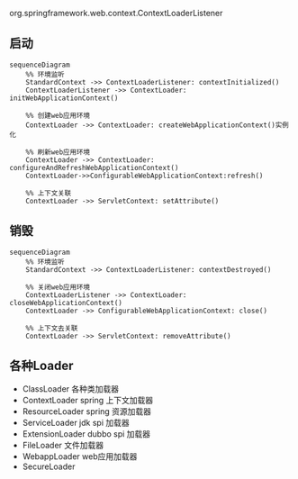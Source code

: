 org.springframework.web.context.ContextLoaderListener


## 启动

```mermaid
sequenceDiagram
    %% 环境监听
    StandardContext ->> ContextLoaderListener: contextInitialized()
    ContextLoaderListener ->> ContextLoader: initWebApplicationContext()

    %% 创建web应用环境
    ContextLoader ->> ContextLoader: createWebApplicationContext()实例化
    
    %% 刷新web应用环境
    ContextLoader ->> ContextLoader: configureAndRefreshWebApplicationContext()
    ContextLoader->>ConfigurableWebApplicationContext:refresh()
    
    %% 上下文关联
    ContextLoader ->> ServletContext: setAttribute()
```

## 销毁

```mermaid
sequenceDiagram
    %% 环境监听
    StandardContext ->> ContextLoaderListener: contextDestroyed()
    
    %% 关闭web应用环境
    ContextLoaderListener ->> ContextLoader: closeWebApplicationContext()
    ContextLoader ->> ConfigurableWebApplicationContext: close()
    
    %% 上下文去关联
    ContextLoader ->> ServletContext: removeAttribute()
```

## 各种Loader
* ClassLoader 各种类加载器
* ContextLoader spring 上下文加载器
* ResourceLoader spring 资源加载器
* ServiceLoader jdk spi 加载器
* ExtensionLoader dubbo spi 加载器
* FileLoader 文件加载器
* WebappLoader web应用加载器
* SecureLoader
